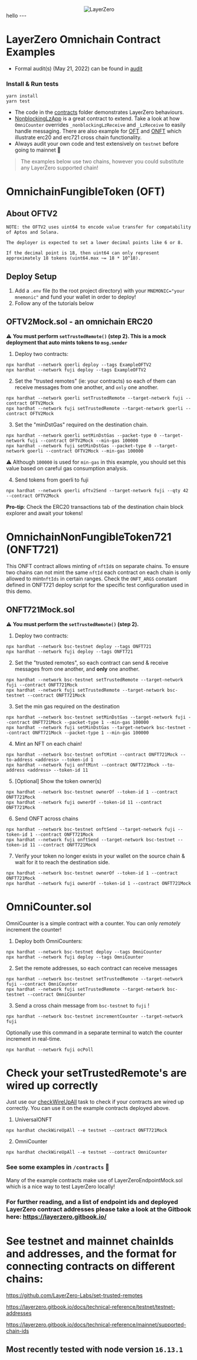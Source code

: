 <div align="center">
    <img alt="LayerZero" src="resources/LayerZeroLogo.png"/>
</div>
hello
---

# LayerZero Omnichain Contract Examples

* Formal audit(s) (May 21, 2022) can be found in [audit](./audit)

### Install & Run tests

```shell
yarn install
yarn test
```

* The code in the [contracts](./contracts) folder demonstrates LayerZero behaviours.
* [NonblockingLzApp](./contracts/lzApp/NonblockingLzApp.sol) is a great contract to extend. Take a look at how `OmniCounter` overrides `_nonblockingLzReceive` and `_LzReceive` to easily handle messaging. There are also example for [OFT](./contracts/token/oft) and [ONFT](./contracts/token) which illustrate erc20 and erc721 cross chain functionality.
* Always audit your own code and test extensively on `testnet` before going to mainnet 🙏

> The examples below use two chains, however you could substitute any LayerZero supported chain! 

# OmnichainFungibleToken (OFT)

## About OFTV2

```text
NOTE: the OFTV2 uses uint64 to encode value transfer for compatability of Aptos and Solana. 

The deployer is expected to set a lower decimal points like 6 or 8. 

If the decimal point is 18, then uint64 can only represent approximately 18 tokens (uint64.max ~= 18 * 10^18).
```

## Deploy Setup

1. Add a `.env` file (to the root project directory) with your `MNEMONIC="your mnemonic"` and fund your wallet in order to deploy!
2. Follow any of the tutorials below

## OFTV2Mock.sol - an omnichain ERC20

:warning: **You must perform `setTrustedRemote()` (step 2). This is a mock deployment that auto mints tokens to `msg.sender`**

1. Deploy two contracts:

```shell
npx hardhat --network goerli deploy --tags ExampleOFTV2
npx hardhat --network fuji deploy --tags ExampleOFTV2
```

2. Set the "trusted remotes" (ie: your contracts) so each of them can receive messages from one another, and `only` one another.

```shell
npx hardhat --network goerli setTrustedRemote --target-network fuji --contract OFTV2Mock
npx hardhat --network fuji setTrustedRemote --target-network goerli --contract OFTV2Mock
```

3. Set the "minDstGas" required on the destination chain.

```shell
npx hardhat --network goerli setMinDstGas --packet-type 0 --target-network fuji --contract OFTV2Mock --min-gas 100000
npx hardhat --network fuji setMinDstGas --packet-type 0 --target-network goerli --contract OFTV2Mock --min-gas 100000
```

:warning: Although `100000` is used for `min-gas` in this example, you should set this value based on careful gas consumption analysis.

4. Send tokens from goerli to fuji

```shell
npx hardhat --network goerli oftv2Send --target-network fuji --qty 42 --contract OFTV2Mock
```

 **Pro-tip**: Check the ERC20 transactions tab of the destination chain block explorer and await your tokens!

# OmnichainNonFungibleToken721 (ONFT721)

This ONFT contract allows minting of `nftId`s on separate chains. To ensure two chains can not mint the same `nftId` each contract on each chain is only allowed to mint`nftIds` in certain ranges.
Check the `ONFT_ARGS` constant defined in ONFT721 deploy script for the specific test configuration used in this demo.

## ONFT721Mock.sol 

:warning: **You must perform the `setTrustedRemote()` (step 2).**

1. Deploy two contracts:

```shell
npx hardhat --network bsc-testnet deploy --tags ONFT721
npx hardhat --network fuji deploy --tags ONFT721
```

2. Set the "trusted remotes", so each contract can send & receive messages from one another, and **only** one another.

```shell
npx hardhat --network bsc-testnet setTrustedRemote --target-network fuji --contract ONFT721Mock
npx hardhat --network fuji setTrustedRemote --target-network bsc-testnet --contract ONFT721Mock
```

3. Set the min gas required on the destination

```shell
npx hardhat --network bsc-testnet setMinDstGas --target-network fuji --contract ONFT721Mock --packet-type 1 --min-gas 100000
npx hardhat --network fuji setMinDstGas --target-network bsc-testnet --contract ONFT721Mock --packet-type 1 --min-gas 100000
```

4. Mint an NFT on each chain!

```shell
npx hardhat --network bsc-testnet onftMint --contract ONFT721Mock --to-address <address> --token-id 1
npx hardhat --network fuji onftMint --contract ONFT721Mock --to-address <address> --token-id 11
```

5. [Optional] Show the token owner(s)

```shell
npx hardhat --network bsc-testnet ownerOf --token-id 1 --contract ONFT721Mock
npx hardhat --network fuji ownerOf --token-id 11 --contract ONFT721Mock
```
6. Send ONFT across chains

```shell
npx hardhat --network bsc-testnet onftSend --target-network fuji --token-id 1 --contract ONFT721Mock
npx hardhat --network fuji onftSend --target-network bsc-testnet --token-id 11 --contract ONFT721Mock 
```

7. Verify your token no longer exists in your wallet on the source chain & wait for it to reach the destination side.

```shell
npx hardhat --network bsc-testnet ownerOf --token-id 1 --contract ONFT721Mock
npx hardhat --network fuji ownerOf --token-id 1 --contract ONFT721Mock
```

# OmniCounter.sol

OmniCounter is a simple contract with a counter. You can only *remotely* increment the counter!

1. Deploy both OmniCounters:

```shell
npx hardhat --network bsc-testnet deploy --tags OmniCounter
npx hardhat --network fuji deploy --tags OmniCounter
````

2. Set the remote addresses, so each contract can receive messages

```shell
npx hardhat --network bsc-testnet setTrustedRemote --target-network fuji --contract OmniCounter
npx hardhat --network fuji setTrustedRemote --target-network bsc-testnet --contract OmniCounter
```

3. Send a cross chain message from `bsc-testnet` to `fuji` !

```shell
npx hardhat --network bsc-testnet incrementCounter --target-network fuji
```

Optionally use this command in a separate terminal to watch the counter increment in real-time.

```shell
npx hardhat --network fuji ocPoll
```

# Check your setTrustedRemote's are wired up correctly

Just use our [checkWireUpAll](./tasks/checkWireUpAll.js) task to check if your contracts are wired up correctly. You can use it on the example contracts deployed above.

1) UniversalONFT

```shell
npx hardhat checkWireUpAll --e testnet --contract ONFT721Mock
```

2) OmniCounter

```shell
npx hardhat checkWireUpAll --e testnet --contract OmniCounter
```

### See some examples in `/contracts`  🙌

Many of the example contracts make use of LayerZeroEndpointMock.sol which is a nice way to test LayerZero locally!

### For further reading, and a list of endpoint ids and deployed LayerZero contract addresses please take a look at the Gitbook here: https://layerzero.gitbook.io/


# See testnet and mainnet chainIds and addresses, and the format for connecting contracts on different chains:

 https://github.com/LayerZero-Labs/set-trusted-remotes

 https://layerzero.gitbook.io/docs/technical-reference/testnet/testnet-addresses

 https://layerzero.gitbook.io/docs/technical-reference/mainnet/supported-chain-ids


## Most recently tested with node version `16.13.1` 

